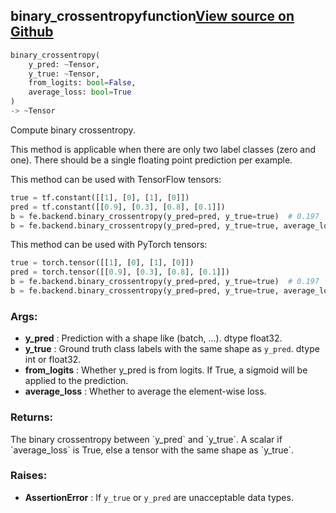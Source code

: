 ## binary_crossentropy<span class="tag">function</span><a class="sourcelink" href=https://github.com/fastestimator/fastestimator/blob/r1.0/fastestimator/backend/binary_crossentropy.py/#L25-L80>View source on Github</a>
```python
binary_crossentropy(
	y_pred: ~Tensor,
	y_true: ~Tensor,
	from_logits: bool=False,
	average_loss: bool=True
)
-> ~Tensor
```
Compute binary crossentropy.

This method is applicable when there are only two label classes (zero and one). There should be a single floating
point prediction per example.

This method can be used with TensorFlow tensors:
```python
true = tf.constant([[1], [0], [1], [0]])
pred = tf.constant([[0.9], [0.3], [0.8], [0.1]])
b = fe.backend.binary_crossentropy(y_pred=pred, y_true=true)  # 0.197
b = fe.backend.binary_crossentropy(y_pred=pred, y_true=true, average_loss=False)  # [0.105, 0.356, 0.223, 0.105]
```

This method can be used with PyTorch tensors:
```python
true = torch.tensor([[1], [0], [1], [0]])
pred = torch.tensor([[0.9], [0.3], [0.8], [0.1]])
b = fe.backend.binary_crossentropy(y_pred=pred, y_true=true)  # 0.197
b = fe.backend.binary_crossentropy(y_pred=pred, y_true=true, average_loss=False)  # [0.105, 0.356, 0.223, 0.105]
```


<h3>Args:</h3>

* **y_pred** :  Prediction with a shape like (batch, ...). dtype float32.
* **y_true** :  Ground truth class labels with the same shape as `y_pred`. dtype int or float32.
* **from_logits** :  Whether y_pred is from logits. If True, a sigmoid will be applied to the prediction.
* **average_loss** :  Whether to average the element-wise loss.

<h3>Returns:</h3>
    The binary crossentropy between `y_pred` and `y_true`. A scalar if `average_loss` is True, else a tensor with    the same shape as `y_true`.

<h3>Raises:</h3>

* **AssertionError** :  If `y_true` or `y_pred` are unacceptable data types.


